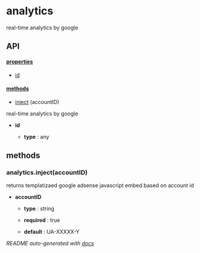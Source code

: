 # analytics


real-time analytics by google



## API

#### [properties](#analytics-properties)

  - [id](#analytics-properties-id)


#### [methods](#analytics-methods)

  - [inject](#analytics-methods-inject) (accountID)



real-time analytics by google

- **id** 

  - **type** : any



<a name="analytics-methods"></a> 

## methods 

<a name="analytics-methods-inject"></a> 

### analytics.inject(accountID)

returns templatizaed google adsense javascript embed based on account id

- **accountID** 

  - **type** : string

  - **required** : true

  - **default** : UA-XXXXX-Y





*README auto-generated with [docs](https://github.com/bigcompany/resources/tree/master/docs)*